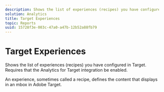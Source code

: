 ```yaml
---
description: Shows the list of experiences (recipes) you have configured in Target. Requires that the Analytics for Target integration be enabled.
solution: Analytics
title: Target Experiences
topic: Reports
uuid: 15728f3e-003c-47a0-a47b-12b52a88fb79
---
```


# Target Experiences

Shows the list of experiences (recipes) you have configured in Target. Requires that the Analytics for Target integration be enabled.

An experience, sometimes called a recipe, defines the content that displays in an mbox in Adobe Target.
